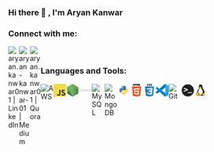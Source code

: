 ### Hi there 👋 , I'm Aryan Kanwar

### Connect with me:

[<img align="left" alt="aryan.kanwar01  | LinkedIn" width="22px" src="https://cdn.jsdelivr.net/npm/simple-icons@v3/icons/linkedin.svg" />][linkedin]
[<img align="left" alt="aryan-kanwar-01  | Medium" width="22px" src="https://miro.medium.com/max/195/1*emiGsBgJu2KHWyjluhKXQw.png" />][medium]
[<img align="left" alt="aryan.kanwar01  | Quora" width="22px" src="https://github.com/aryankanwar/aryankanwar.github.io/blob/master/img/quora-icon.png" />][quora]


<br />

### Languages and Tools:

<img align="left" alt="AWS" width="26px" src="https://cdn1.iconfinder.com/data/icons/simple-icons/4096/aws-4096-black.png">

<img align="left" alt="Javascript" width="26px" src="https://raw.githubusercontent.com/github/explore/80688e429a7d4ef2fca1e82350fe8e3517d3494d/topics/javascript/javascript.png">

<img align="left" alt="NodeJS" width="26px" src="https://raw.githubusercontent.com/github/explore/80688e429a7d4ef2fca1e82350fe8e3517d3494d/topics/nodejs/nodejs.png">

<img align="left" alt="Express" width="26px" src="https://raw.githubusercontent.com/github/explore/80688e429a7d4ef2fca1e82350fe8e3517d3494d/topics/express/express.png">

<img align="left" alt="MySQL" width="26px" src="http://pngimg.com/uploads/mysql/mysql_PNG36.png" />

<img align="left" alt="MongoDB" width="26px" src="https://www.pngkit.com/png/full/225-2254691_9kib-354x415-unnamed-mongodb-logo-svg.png">

<img align="left" alt="Python" width="26px" src="https://raw.githubusercontent.com/github/explore/80688e429a7d4ef2fca1e82350fe8e3517d3494d/topics/python/python.png">

<img align="left" alt="HTML5" width="26px" src="https://raw.githubusercontent.com/github/explore/80688e429a7d4ef2fca1e82350fe8e3517d3494d/topics/html/html.png" />

<img align="left" alt="CSS3" width="26px" src="https://raw.githubusercontent.com/github/explore/80688e429a7d4ef2fca1e82350fe8e3517d3494d/topics/css/css.png" />

<img align="left" alt="Visual Studio Code" width="26px" src="https://raw.githubusercontent.com/github/explore/80688e429a7d4ef2fca1e82350fe8e3517d3494d/topics/visual-studio-code/visual-studio-code.png" />

<img align="left" alt="Git" width="26px" src="https://img.icons8.com/color/48/000000/git.png" />

<img align="left" alt="Terminal" width="26px" src="https://raw.githubusercontent.com/github/explore/d92924b1d925bb134e308bd29c9de6c302ed3beb/topics/terminal/terminal.png" />

<img align="left" alt="Linux" width="26px" src="https://raw.githubusercontent.com/github/explore/80688e429a7d4ef2fca1e82350fe8e3517d3494d/topics/linux/linux.png">

<br />
<!-- 
### Github Stats

<img alt="Aryan Kanwar's Github Stats" src="https://github-readme-stats.vercel.app/api?username=aryankanwar&show_icons=true&count_private=true" />

[quora]: https://www.quora.com/profile/Aryan-Kanwar
[linkedin]: https://www.linkedin.com/in/aryan-kanwar-01
[medium]:  https://medium.com/@kanwararyan1 
-->
